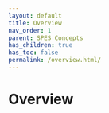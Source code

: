 ```yaml
---
layout: default
title: Overview
nav_order: 1
parent: SPES Concepts
has_children: true
has_toc: false
permalink: /overview.html/
---
```

# Overview

